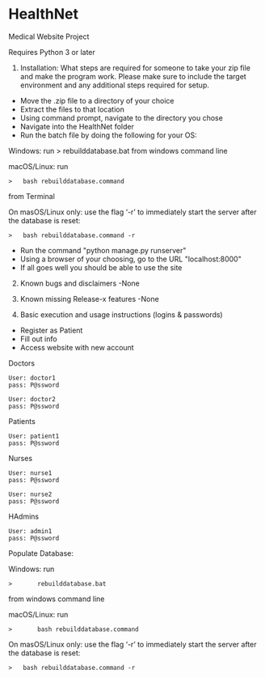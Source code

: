 # HealthNet
Medical Website Project 

Requires Python 3 or later

1) Installation:  What steps are required for someone to take 
your zip file and make the program work. Please make sure to 
include the target environment and any additional steps required 
for setup.

- Move the .zip file to a directory of your choice
- Extract the files to that location
- Using command prompt, navigate to the directory you chose
- Navigate into the HealthNet folder
- Run the batch file by doing the following for your OS:

Windows: run 
	>	rebuilddatabase.bat
from windows command line


	
macOS/Linux: run

	>	bash rebuilddatabase.command
from Terminal

On masOS/Linux only: use the flag ‘-r’ to immediately start the server after the database is reset: 

	>	bash rebuilddatabase.command -r
	
- Run the command "python manage.py runserver"
- Using a browser of your choosing, go to the URL "localhost:8000"
- If all goes well you should be able to use the site

2) Known bugs and disclaimers
-None

3) Known missing Release-x features
-None

4) Basic execution and usage instructions (logins & passwords)
- Register as Patient
- Fill out info
- Access website with new account

Doctors

	User: doctor1
	pass: P@ssword
	
	User: doctor2
	pass: P@ssword

Patients

	User: patient1
	pass: P@ssword

Nurses

	User: nurse1
	pass: P@ssword

	User: nurse2
	pass: P@ssword

HAdmins

	User: admin1
	pass: P@ssword

Populate Database:


Windows: run

	>       rebuilddatabase.bat
from windows command line



macOS/Linux: run

	>       bash rebuilddatabase.command

On masOS/Linux only: use the flag ‘-r’ to immediately start the server after the database is reset: 

	>	bash rebuilddatabase.command -r
	

